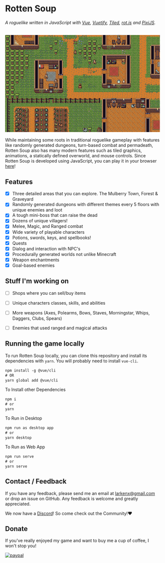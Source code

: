 # Rotten Soup
###### A roguelike written in JavaScript with [Vue](https://vuejs.org/), [Vuetify](https://vuetifyjs.com/en/), [Tiled](https://www.mapeditor.org/), [rot.js](http://ondras.github.io/rot.js/hp/) and [PixiJS](http://www.pixijs.com/).

![screenshot](public/images/screen.gif)

While maintaining some roots in traditional roguelike gameplay with features like randomly generated dungeons, turn-based combat and permadeath, Rotten Soup also has many modern features such as tiled graphics, animations, a statically defined overworld, and mouse controls. Since Rotten Soup is developed using JavaScript, you can play it in your browser [here](https://rottensoup.herokuapp.com)!

## Features
* [x] Three detailed areas that you can explore. The Mulberry Town, Forest & Graveyard
* [x] Randomly generated dungeons with different themes every 5 floors with unique enemies and loot
* [x] A tough mini-boss that can raise the dead
* [x] Dozens of unique villagers!
* [x] Melee, Magic, and Ranged combat
* [x] Wide variety of playable characters
* [x] Potions, swords, keys, and spellbooks!
* [x] Quests
* [x] Dialog and interaction with NPC's
* [x] Procedurally generated worlds not unlike Minecraft
* [x] Weapon enchantments
* [x] Goal-based enemies

## Stuff I'm working on
* [ ] Shops where you can sell/buy items
* [ ] Unique characters classes, skills, and abilities
* [ ] More weapons (Axes, Polearms, Bows, Staves, Morningstar, Whips, Daggers, Clubs, Spears)
* [ ] Enemies that used ranged and magical attacks


## Running the game locally
To run Rotten Soup locally, you can clone this repository and install its dependencies with `yarn`. You will probably need to install `vue-cli`.

```
npm install -g @vue/cli
# OR
yarn global add @vue/cli
```

To Install other Dependencies
```
npm i
# or
yarn
```

To Run in Desktop
```
npm run as desktop app
# or
yarn desktop
```

To Run as Web App
```
npm run serve
# or
yarn serve
```

## Contact / Feedback

If you have any feedback, please send me an email at larkenx@gmail.com or drop an issue on GitHub. Any feedback is welcome and greatly appreciated.

We now have a [Discord](https://discord.gg/dwtUY9N)! So come check out the Community!❤️

## Donate
If you've really enjoyed my game and want to buy me a cup of coffee, I won't stop you!

[![paypal](https://www.paypalobjects.com/en_US/i/btn/btn_donateCC_LG.gif)](https://www.paypal.me/larkenx)
